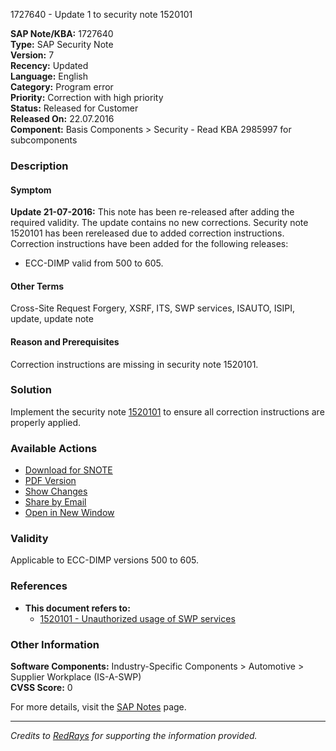 1727640 - Update 1 to security note 1520101

**SAP Note/KBA:** 1727640  
**Type:** SAP Security Note  
**Version:** 7  
**Recency:** Updated  
**Language:** English  
**Category:** Program error  
**Priority:** Correction with high priority  
**Status:** Released for Customer  
**Released On:** 22.07.2016  
**Component:** Basis Components > Security - Read KBA 2985997 for subcomponents

### Description

#### Symptom
**Update 21-07-2016:** This note has been re-released after adding the required validity. The update contains no new corrections.
Security note 1520101 has been rereleased due to added correction instructions. Correction instructions have been added for the following releases:
- ECC-DIMP valid from 500 to 605.

#### Other Terms
Cross-Site Request Forgery, XSRF, ITS, SWP services, ISAUTO, ISIPI, update, update note

#### Reason and Prerequisites
Correction instructions are missing in security note 1520101.

### Solution
Implement the security note [1520101](https://me.sap.com/notes/0001520101) to ensure all correction instructions are properly applied.

### Available Actions
- [Download for SNOTE](https://notesdownloads.sap.com/note/0040000017452202017)
- [PDF Version](https://userapps.support.sap.com/sap/support/sfm/notes/print/0001727640?language=en-US&token=8B1594F8211676A3CF8EE7C2E411DE55)
- [Show Changes](https://me.sap.com/notesLatestChanges/0001727640/E/diff)
- [Share by Email](https://me.sap.com/)
- [Open in New Window](https://me.sap.com/)

### Validity
Applicable to ECC-DIMP versions 500 to 605.

### References
- **This document refers to:**  
  - [1520101 - Unauthorized usage of SWP services](https://me.sap.com/notes/0001520101)

### Other Information
**Software Components:** Industry-Specific Components > Automotive > Supplier Workplace (IS-A-SWP)  
**CVSS Score:** 0

For more details, visit the [SAP Notes](https://me.sap.com/notes/0001727640) page.

---

*Credits to [RedRays](https://redrays.io) for supporting the information provided.*
